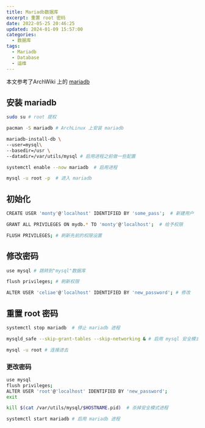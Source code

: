 ```yaml
---
title: Mariadb数据库
excerpt: 重置 root 密码
date: 2022-05-25 20:46:25
updated: 2024-01-09 15:57:00
categories: 
  - 数据库
tags:
  - Mariadb
  - Database
  - 运维
---
```


本文参考了ArchWiki 上的 [mariadb](https://wiki.archlinux.org/title/MariaDB)

## 安装 mariadb

```bash
sudo su # root 提权
```

```bash
pacman -S mariadb # ArchLinux 上安装 mariadb
```

```bash
mariadb-install-db \
--user=mysql\
--basedir=/usr \
--datadir=/var/utils/mysql # 启用进程之前做一些配置
```

```bash
systemctl enable --now mariadb  # 启用进程
```

```bash
mysql -u root -p  # 进入 mariadb
```

## 初始化

```bash
CREATE USER 'monty'@'localhost' IDENTIFIED BY 'some_pass';  # 新建用户
```

```bash
GRANT ALL PRIVILEGES ON mydb.* TO 'monty'@'localhost';  # 给予权限
```

```bash
FLUSH PRIVILEGES; # 刷新先前的权限设置
```

## 修改密码

```bash
use mysql # 跳转到"mysql"数据库
```

```bash
flush privileges; # 刷新权限
```

```bash
ALTER USER 'celiae'@'localhost' IDENTIFIED BY 'new_password'; # 修改
```

## 重置 root 密码

```bash
systemctl stop mariadb  # 停止 mariadb 进程
```

```bash
mysqld_safe --skip-grant-tables --skip-networking & # 启用 mysql 安全模式
```

```bash
mysql -u root # 连接进去
```

### 更改密码

```bash
use mysql
flush privileges;
ALTER USER 'root'@'localhost' IDENTIFIED BY 'new_password';
exit
```

```bash
kill $(cat /var/utils/mysql/$HOSTNAME.pid)  # 杀掉安全模式进程
```

```bash
systemctl start mariadb # 启用 mariadb 进程
```
